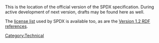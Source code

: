 This is the location of the official version of the SPDX specification.
During active development of next version, drafts may be found here as
well.

The [license list](http://spdx.org/licenses/) used by SPDX is available
too, as are the [Version 1.2 RDF
references](Technical_Team/SPDX_RDF_Vocabularies_and_Terms/1.2/Vocabulary "wikilink").

[Category:Technical](Category:Technical "wikilink")
